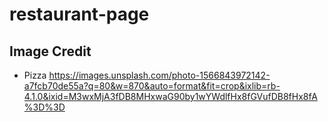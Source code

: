 # restaurant-page



## Image Credit
- Pizza
https://images.unsplash.com/photo-1566843972142-a7fcb70de55a?q=80&w=870&auto=format&fit=crop&ixlib=rb-4.1.0&ixid=M3wxMjA3fDB8MHxwaG90by1wYWdlfHx8fGVufDB8fHx8fA%3D%3D